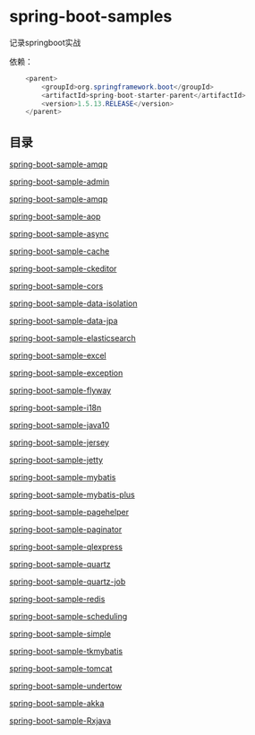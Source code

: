 # spring-boot-samples

记录springboot实战

依赖：

```java
    <parent>
        <groupId>org.springframework.boot</groupId>
        <artifactId>spring-boot-starter-parent</artifactId>
        <version>1.5.13.RELEASE</version>
    </parent>
```

## 目录

[spring-boot-sample-amqp](/spring-boot-sample-amqp/README.md)

[spring-boot-sample-admin](/spring-boot-sample-admin/README.md)

[spring-boot-sample-amqp](/spring-boot-sample-amqp/README.md)

[spring-boot-sample-aop](/spring-boot-sample-aop/README.md)

[spring-boot-sample-async](/spring-boot-sample-async/README.md)

[spring-boot-sample-cache](/spring-boot-sample-cache/README.md)

[spring-boot-sample-ckeditor](/spring-boot-sample-ckeditor/README.md)

[spring-boot-sample-cors](/spring-boot-sample-cors/README.md)

[spring-boot-sample-data-isolation](/spring-boot-sample-data-isolation/README.md)

[spring-boot-sample-data-jpa](/spring-boot-sample-data-jpa/README.md)

[spring-boot-sample-elasticsearch](/spring-boot-sample-elasticsearch/README.md)

[spring-boot-sample-excel](/spring-boot-sample-excel/README.md)

[spring-boot-sample-exception](/spring-boot-sample-exception/README.md)

[spring-boot-sample-flyway](/spring-boot-sample-flyway/README.md)

[spring-boot-sample-i18n](/spring-boot-sample-i18n/README.md)

[spring-boot-sample-java10](/spring-boot-sample-java10/README.md)

[spring-boot-sample-jersey](/spring-boot-sample-jersey/README.md)

[spring-boot-sample-jetty](/spring-boot-sample-jetty/README.md)

[spring-boot-sample-mybatis](/spring-boot-sample-mybatis/README.md)

[spring-boot-sample-mybatis-plus](/spring-boot-sample-mybatis-plus/README.md)

[spring-boot-sample-pagehelper](/spring-boot-sample-pagehelper/README.md)

[spring-boot-sample-paginator](/spring-boot-sample-paginator/README.md)

[spring-boot-sample-qlexpress](/spring-boot-sample-qlexpress/README.md)

[spring-boot-sample-quartz](/spring-boot-sample-quartz/README.md)

[spring-boot-sample-quartz-job](/spring-boot-sample-quartz-job/README.md)

[spring-boot-sample-redis](/spring-boot-sample-redis/README.md)

[spring-boot-sample-scheduling](/spring-boot-sample-scheduling/README.md)

[spring-boot-sample-simple](/spring-boot-sample-simple/README.md)

[spring-boot-sample-tkmybatis](/spring-boot-sample-tkmybatis/README.md)

[spring-boot-sample-tomcat](/spring-boot-sample-tomcat/README.md)

[spring-boot-sample-undertow](/spring-boot-sample-undertow/README.md)

[spring-boot-sample-akka](/spring-boot-sample-akka/README.md)

[spring-boot-sample-Rxjava](/spring-boot-sample-Rxjava/README.md)

